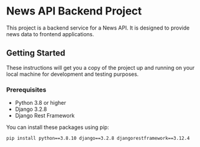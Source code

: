 # News API Backend Project

This project is a backend service for a News API. It is designed to provide news data to frontend applications.

## Getting Started

These instructions will get you a copy of the project up and running on your local machine for development and testing purposes.

### Prerequisites

- Python 3.8 or higher
- Django 3.2.8
- Django Rest Framework

You can install these packages using pip:

```sh
pip install python==3.8.10 django==3.2.8 djangorestframework==3.12.4
```
